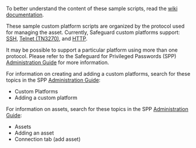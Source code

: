 To better understand the content of these sample scripts, read the <a href="../../../wiki">wiki documentation</a>.

These sample custom platform scripts are organized by the protocol used for managing
the asset.  Currently, Safeguard custom platforms support: 
<a href="SSH">SSH</a>,
<a href="Telnet">Telnet (TN3270)</a>, and
<a href="HTTP">HTTP</a>.

It may be possible to support a particular platform using more than one protocol.
Please refer to the Safeguard for Privileged Passwords (SPP) [Administration Guide](https://support.oneidentity.com/technical-documents/one-identity-safeguard/administration-guide) for more information.

For information on creating and adding a custom platforms, search for these topics in the SPP [Administration Guide](https://support.oneidentity.com/technical-documents/one-identity-safeguard/administration-guide):
 - Custom Platforms
 - Adding a custom platform </br>

For information on assets, search for these topics in the SPP [Administration Guide](https://support.oneidentity.com/technical-documents/one-identity-safeguard/administration-guide):
 - Assets
 - Adding an asset
 - Connection tab (add asset) 
